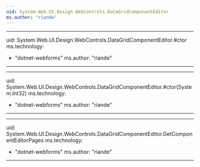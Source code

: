 ```yaml
---
uid: System.Web.UI.Design.WebControls.DataGridComponentEditor
ms.author: "riande"
---
```


---
uid: System.Web.UI.Design.WebControls.DataGridComponentEditor.#ctor
ms.technology: 
  - "dotnet-webforms"
ms.author: "riande"
---

---
uid: System.Web.UI.Design.WebControls.DataGridComponentEditor.#ctor(System.Int32)
ms.technology: 
  - "dotnet-webforms"
ms.author: "riande"
---

---
uid: System.Web.UI.Design.WebControls.DataGridComponentEditor.GetComponentEditorPages
ms.technology: 
  - "dotnet-webforms"
ms.author: "riande"
---

